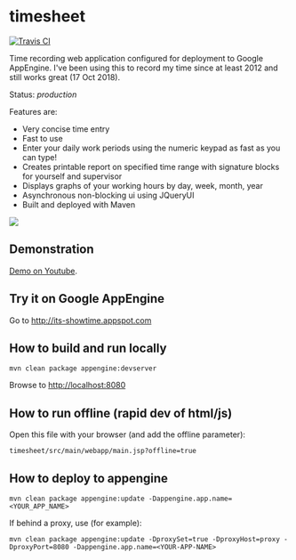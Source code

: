 timesheet
=========
[![Travis CI](https://travis-ci.org/davidmoten/timesheet.svg)](https://travis-ci.org/davidmoten/timesheet)<br/>

Time recording web application configured for deployment to Google AppEngine. I've been using this to record my time since at least 2012 and still works great (17 Oct 2018).

Status: *production*

Features are:

* Very concise time entry
* Fast to use
* Enter your daily work periods using the numeric keypad as fast as you can type!
* Creates printable report on specified time range with signature blocks for yourself and supervisor
* Displays graphs of your working hours by day, week, month, year
* Asynchronous non-blocking ui using JQueryUI
* Built and deployed with Maven

<img src="https://raw.github.com/davidmoten/timesheet/master/src/docs/screen.png"/>

Demonstration
-------------------
[Demo on Youtube](http://www.youtube.com/watch?v=RsRdYpR1FGU).

Try it on Google AppEngine
----------------------------------
Go to http://its-showtime.appspot.com

How to build and run locally
-----------------------------
    mvn clean package appengine:devserver

Browse to [http://localhost:8080](http://localhost:8080)

How to run offline (rapid dev of html/js)
------------------------------------------
Open this file with your browser (and add the offline parameter):

    timesheet/src/main/webapp/main.jsp?offline=true

How to deploy to appengine
----------------------------
    mvn clean package appengine:update -Dappengine.app.name=<YOUR_APP_NAME>

If behind a proxy, use (for example):
    
    mvn clean package appengine:update -DproxySet=true -DproxyHost=proxy -DproxyPort=8080 -Dappengine.app.name=<YOUR-APP-NAME>




